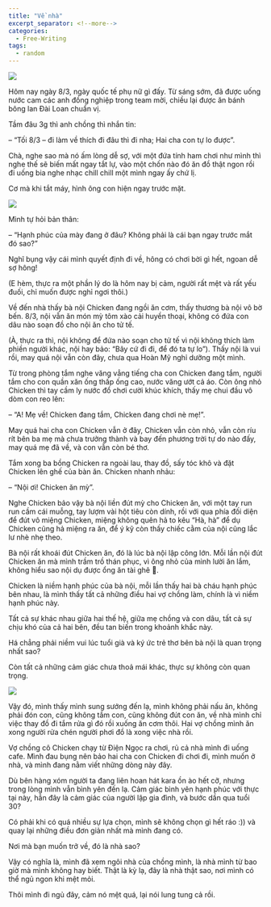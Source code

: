 ```yaml
---
title: "Về nhà"
excerpt_separator: <!--more-->
categories:
  - Free-Writing
tags:
  - random
---
```


![](/assets/images/2021/03/2021-03-ve-nha.webp)


Hôm nay ngày 8/3, ngày quốc tế phụ nữ gì đấy. Từ sáng sớm, đã được uống nước cam các anh đồng nghiệp trong team mời, chiều lại được ăn bánh bông lan Đài Loan chuẩn vị. 

Tầm đâu 3g thì anh chồng thì nhắn tin: 

– “Tối 8/3 – đi làm về thích đi đâu thì đi nha; Hai cha con tự lo được”.

Chà, nghe sao mà nó ấm lòng dễ sợ, với một đứa tính ham chơi như mình thì nghe thế sẽ biến mất ngay tắt lự, vào một chốn nào đó ăn đồ thật ngon rồi đi uống bia nghe nhạc chill chill một mình ngay ấy chứ lị.

Cơ mà khi tắt máy, hình ông con hiện ngay trước mặt.

![](/assets/images/2021/03/2021-03-08-ve-nha-1.webp)

Mình tự hỏi bản thân: 

– “Hạnh phúc của mày đang ở đâu? Không phải là cái bạn ngay trước mắt đó sao?”

Nghĩ bụng vậy cái mình quyết định đi về, hông có chơi bời gì hết, ngoan dễ sợ hông! 

(E hèm, thực ra một phần lý do là hôm nay bị cảm, người rất mệt và rất yếu đuối, chỉ muốn được nghỉ ngơi thôi.)

Về đến nhà thấy bà nội Chicken đang ngồi ăn cơm, thấy thương bà nội vô bờ bến. 8/3, nội vẫn ăn món mỳ tôm xào cải huyền thoại, không có đứa con dâu nào soạn đồ cho nội ăn cho tử tế.

(À, thực ra thì, nội không để đứa nào soạn cho tử tế vì nội không thích làm phiền người khác, nội hay bảo: “Bây cứ đi đi, để đó ta tự lo”). Thấy nội là vui rồi, may quá nội vẫn còn đây, chưa qua Hoàn Mỹ nghỉ dưỡng một mình.

Từ trong phòng tắm nghe văng vẳng tiếng cha con Chicken đang tắm, người tắm cho con quần xăn ống thấp ống cao, nước văng ướt cả áo. Còn ông nhỏ Chicken thì tay cầm ly nước đổ chơi cười khúc khích, thấy mẹ chui đầu vô dòm con reo lên: 

– “A! Mẹ về! Chicken đang tắm, Chicken đang chơi nè mẹ!”. 

May quá hai cha con Chicken vẫn ở đây, Chicken vẫn còn nhỏ, vẫn còn ríu rít bên ba mẹ mà chưa trưởng thành và bay đến phương trời tự do nào đấy, may quá mẹ đã về, và con vẫn còn bé thơ.

Tắm xong ba bồng Chicken ra ngoài lau, thay đồ, sấy tóc khô và đặt Chicken lên ghế của bàn ăn. Chicken nhanh nhảu: 

– “Nội ơi! Chicken ăn mỳ”.

Nghe Chicken bảo vậy bà nội liền đút mỳ cho Chicken ăn, với một tay run run cầm cái muỗng, tay lượm vài hột tiêu còn dính, rồi với qua phía đối diện để đút vô miệng Chicken, miệng không quên hả to kêu “Hà, hà” để dụ Chicken cũng hả miệng ra ăn, để ý kỹ còn thấy chiếc cằm của nội cũng lắc lư nhè nhẹ theo.

Bà nội rất khoái đút Chicken ăn, đó là lúc bà nội lập công lớn. Mỗi lần nội đút Chicken ăn mà mình trầm trồ thán phục, vì ông nhỏ của mình lười ăn lắm, không hiểu sao nội dụ được ổng ăn tài ghê 🥳.

Chicken là niềm hạnh phúc của bà nội, mỗi lần thấy hai bà cháu hạnh phúc bên nhau, là mình thấy tất cả những điều hai vợ chồng làm, chính là vì niềm hạnh phúc này.

Tất cả sự khác nhau giữa hai thế hệ, giữa mẹ chồng và con dâu, tất cả sự chịu khó của cả hai bên, đều tan biến trong khoảnh khắc này. 

Há chẳng phải niềm vui lúc tuổi già và ký ức trẻ thơ bên bà nội là quan trọng nhất sao? 

Còn tất cả những cảm giác chưa thoả mái khác, thực sự không còn quan trọng.

![](/assets/images/2021/03/2021-03-08-ve-nha-2.webp)

Vậy đó, mình thấy mình sung sướng đến lạ, mình không phải nấu ăn, không phải đón con, cũng không tắm con, cũng không đút con ăn, về nhà mình chỉ việc thay đồ đi tắm rửa gì đó rồi xuống ăn cơm thôi. Hai vợ chồng mình ăn xong người rửa chén người phơi đồ là xong việc nhà rồi.

Vợ chồng cô Chicken chạy từ Điện Ngọc ra chơi, rủ cả nhà mình đi uống cafe. Mình đau bụng nên bảo hai cha con Chicken đi chơi đi, mình muốn ở nhà, và mình đang nằm viết những dòng này đây.

Dù bên hàng xóm người ta đang liên hoan hát kara ồn ào hết cỡ, nhưng trong lòng mình vẫn bình yên đến lạ. Cảm giác bình yên hạnh phúc với thực tại này, hẳn đây là cảm giác của người lập gia đình, và bước dần qua tuổi 30?

Có phải khi có quá nhiều sự lựa chọn, mình sẽ không chọn gì hết ráo :)) và quay lại những điều đơn giản nhất mà mình đang có.

Nơi mà bạn muốn trở về, đó là nhà sao?

Vậy có nghĩa là, mình đã xem ngôi nhà của chồng mình, là nhà mình từ bao giờ mà mình không hay biết. Thật là kỳ lạ, đây là nhà thật sao, nơi mình có thể ngủ ngon khi mệt mỏi.

Thôi mình đi ngủ đây, cảm nó mệt quá, lại nói lung tung cả rồi.